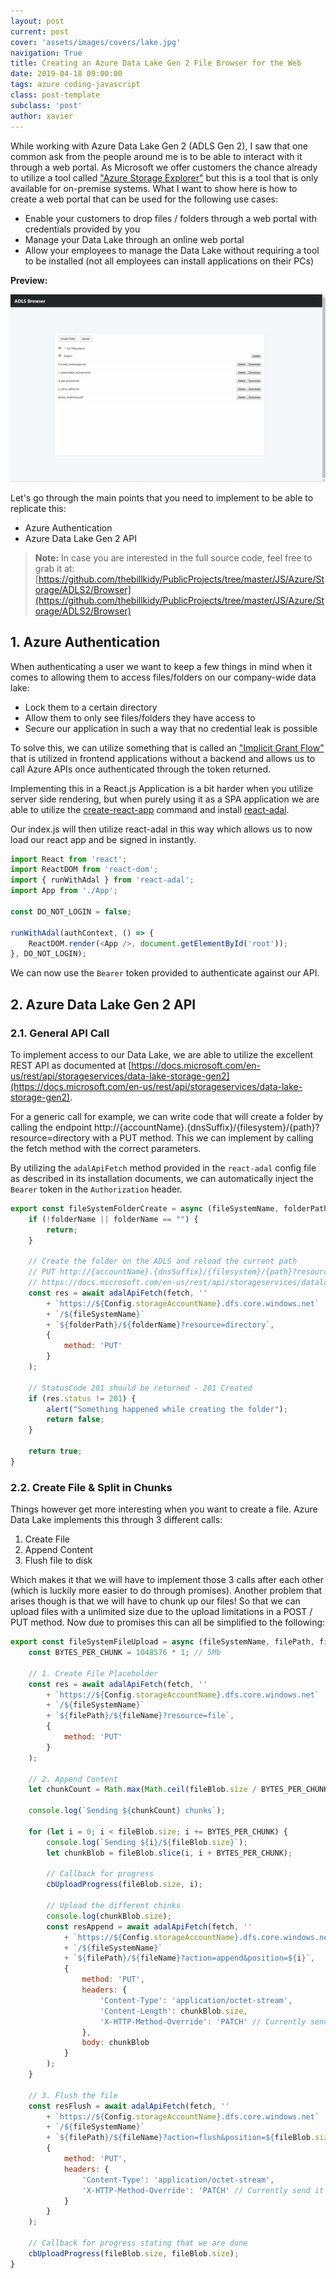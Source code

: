 ```yaml
---
layout: post
current: post
cover: 'assets/images/covers/lake.jpg'
navigation: True
title: Creating an Azure Data Lake Gen 2 File Browser for the Web
date: 2019-04-18 09:00:00
tags: azure coding-javascript
class: post-template
subclass: 'post'
author: xavier
---
```


While working with Azure Data Lake Gen 2 (ADLS Gen 2), I saw that one common ask from the people around me is to be able to interact with it through a web portal. As Microsoft we offer customers the chance already to utilize a tool called ["Azure Storage Explorer"](https://azure.microsoft.com/en-us/features/storage-explorer/) but this is a tool that is only available for on-premise systems. What I want to show here is how to create a web portal that can be used for the following use cases:

* Enable your customers to drop files / folders through a web portal with credentials provided by you
* Manage your Data Lake through an online web portal
* Allow your employees to manage the Data Lake without requiring a tool to be installed (not all employees can install applications on their PCs)

**Preview:**

![/assets/images/posts/adls-gen2/browser/files_folders.png](/assets/images/posts/adls-gen2/browser/files_folders.png)

Let's go through the main points that you need to implement to be able to replicate this:

* Azure Authentication
* Azure Data Lake Gen 2 API

> **Note:** In case you are interested in the full source code, feel free to grab it at: [https://github.com/thebillkidy/PublicProjects/tree/master/JS/Azure/Storage/ADLS2/Browser](https://github.com/thebillkidy/PublicProjects/tree/master/JS/Azure/Storage/ADLS2/Browser)

## 1. Azure Authentication

When authenticating a user we want to keep a few things in mind when it comes to allowing them to access files/folders on our company-wide data lake:
* Lock them to a certain directory
* Allow them to only see files/folders they have access to
* Secure our application in such a way that no credential leak is possible

To solve this, we can utilize something that is called an ["Implicit Grant Flow"](https://docs.microsoft.com/en-us/azure/active-directory/develop/v2-oauth2-implicit-grant-flow) that is utilized in frontend applications without a backend and allows us to call Azure APIs once authenticated through the token returned.

Implementing this in a React.js Application is a bit harder when you utilize server side rendering, but when purely using it as a SPA application we are able to utilize the [create-react-app](https://github.com/facebook/create-react-app) command and install [react-adal](https://www.npmjs.com/package/react-adal).

Our index.js will then utilize react-adal in this way which allows us to now load our react app and be signed in instantly.

```javascript
import React from 'react';
import ReactDOM from 'react-dom';
import { runWithAdal } from 'react-adal';
import App from './App';

const DO_NOT_LOGIN = false;

runWithAdal(authContext, () => {
    ReactDOM.render(<App />, document.getElementById('root'));
}, DO_NOT_LOGIN);
```

We can now use the `Bearer` token provided to authenticate against our API.

## 2. Azure Data Lake Gen 2 API

### 2.1. General API Call

To implement access to our Data Lake, we are able to utilize the excellent REST API as documented at  [https://docs.microsoft.com/en-us/rest/api/storageservices/data-lake-storage-gen2](https://docs.microsoft.com/en-us/rest/api/storageservices/data-lake-storage-gen2).

For a generic call for example, we can write code that will create a folder by calling the endpoint http://{accountName}.{dnsSuffix}/{filesystem}/{path}?resource=directory with a PUT method. This we can implement by calling the fetch method with the correct parameters.

By utilizing the `adalApiFetch` method provided in the `react-adal` config file as described in its installation documents, we can automatically inject the `Bearer` token in the `Authorization` header.

```javascript
export const fileSystemFolderCreate = async (fileSystemName, folderPath, folderName) => {
    if (!folderName || folderName == "") {
        return;
    }
    
    // Create the folder on the ADLS and reload the current path
    // PUT http://{accountName}.{dnsSuffix}/{filesystem}/{path}?resource={resource}&continuation={continuation}&mode={mode}&timeout={timeout}
    // https://docs.microsoft.com/en-us/rest/api/storageservices/datalakestoragegen2/path/create
    const res = await adalApiFetch(fetch, ''
        + `https://${Config.storageAccountName}.dfs.core.windows.net`
        + `/${fileSystemName}`
        + `${folderPath}/${folderName}?resource=directory`,
        {
            method: 'PUT'
        }
    );

    // StatusCode 201 should be returned - 201 Created
    if (res.status != 201) {
        alert("Something happened while creating the folder");
        return false;
    }

    return true;
}
```

### 2.2. Create File & Split in Chunks

Things however get more interesting when you want to create a file. Azure Data Lake implements this through 3 different calls:

1. Create File
2. Append Content
3. Flush file to disk

Which makes it that we will have to implement those 3 calls after each other (which is luckily more easier to do through promises). Another problem that arises though is that we will have to chunk up our files! So that we can upload files with a unlimited size due to the upload limitations in a POST / PUT method. Now due to promises this can all be simplified to the following:

```javascript
export const fileSystemFileUpload = async (fileSystemName, filePath, fileName, fileBlob, cbUploadProgress) => {
    const BYTES_PER_CHUNK = 1048576 * 1; // 5Mb

    // 1. Create File Placeholder
    const res = await adalApiFetch(fetch, ''
        + `https://${Config.storageAccountName}.dfs.core.windows.net`
        + `/${fileSystemName}`
        + `${filePath}/${fileName}?resource=file`,
        {
            method: 'PUT'
        }
    );

    // 2. Append Content
    let chunkCount = Math.max(Math.ceil(fileBlob.size / BYTES_PER_CHUNK), 1);

    console.log(`Sending ${chunkCount} chunks`);

    for (let i = 0; i < fileBlob.size; i += BYTES_PER_CHUNK) {
        console.log(`Sending ${i}/${fileBlob.size}`);
        let chunkBlob = fileBlob.slice(i, i + BYTES_PER_CHUNK);

        // Callback for progress
        cbUploadProgress(fileBlob.size, i);

        // Upload the different chinks
        console.log(chunkBlob.size);
        const resAppend = await adalApiFetch(fetch, ''
            + `https://${Config.storageAccountName}.dfs.core.windows.net`
            + `/${fileSystemName}`
            + `${filePath}/${fileName}?action=append&position=${i}`,
            {
                method: 'PUT',
                headers: {
                    'Content-Type': 'application/octet-stream',
                    'Content-Length': chunkBlob.size,
                    'X-HTTP-Method-Override': 'PATCH' // Currently send it as a PUT since PATCH is not supported
                },
                body: chunkBlob
            }
        );
    }

    // 3. Flush the file
    const resFlush = await adalApiFetch(fetch, ''
        + `https://${Config.storageAccountName}.dfs.core.windows.net`
        + `/${fileSystemName}`
        + `${filePath}/${fileName}?action=flush&position=${fileBlob.size}`,
        {
            method: 'PUT',
            headers: {
                'Content-Type': 'application/octet-stream',
                'X-HTTP-Method-Override': 'PATCH' // Currently send it as a PUT since PATCH is not supported
            }
        }
    );

    // Callback for progress stating that we are done
    cbUploadProgress(fileBlob.size, fileBlob.size);
}
```